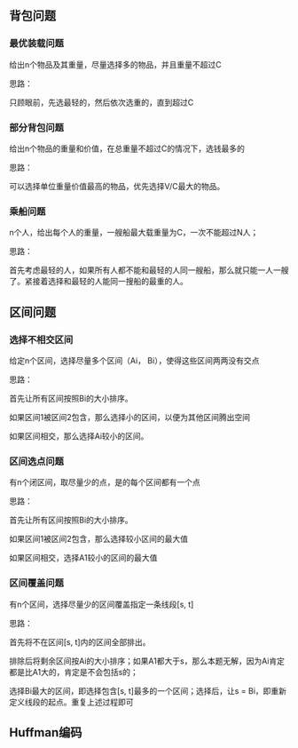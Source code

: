 ## 背包问题
### 最优装载问题
给出n个物品及其重量，尽量选择多的物品，并且重量不超过C

思路：

只顾眼前，先选最轻的，然后依次选重的，直到超过C
### 部分背包问题
给出n个物品的重量和价值，在总重量不超过C的情况下，选钱最多的

思路：

可以选择单位重量价值最高的物品，优先选择V/C最大的物品。
### 乘船问题
n个人，给出每个人的重量，一艘船最大载重量为C，一次不能超过N人；

思路：

首先考虑最轻的人，如果所有人都不能和最轻的人同一艘船，那么就只能一人一艘了。紧接着选择和最轻的人能同一搜船的最重的人。
## 区间问题
### 选择不相交区间
给定n个区间，选择尽量多个区间（Ai， Bi），使得这些区间两两没有交点

思路：

首先让所有区间按照Bi的大小排序。

如果区间1被区间2包含，那么选择小的区间，以便为其他区间腾出空间

如果区间相交，那么选择Ai较小的区间。
### 区间选点问题
有n个闭区间，取尽量少的点，是的每个区间都有一个点

思路：

首先让所有区间按照Bi的大小排序。

如果区间1被区间2包含，那么选择较小区间的最大值

如果区间相交，选择A1较小的区间的最大值
### 区间覆盖问题
有n个区间，选择尽量少的区间覆盖指定一条线段[s, t]

思路：

首先将不在区间[s, t]内的区间全部排出。

排除后将剩余区间按Ai的大小排序；如果A1都大于s，那么本题无解，因为Ai肯定都是比A1大的，肯定是不会包括s的；

选择Bi最大的区间，即选择包含[s, t]最多的一个区间；选择后，让s = Bi，即重新定义线段的起点。重复上述过程即可
## Huffman编码
